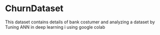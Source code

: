 # ChurnDataset
This dataset contains details of bank costumer and analyzing a dataset by Tuning ANN in deep learning i using google colab 
